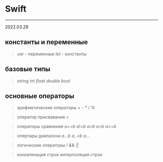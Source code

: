 # Swift 
---

2022.03.29

## константы и переменные 

> _var_  - переменные 
> _let_  - константы



## базовые типы

> _string_
> _int_
> _float_
> _double_
> _bool_



## основные операторы

> арифметические операторы _+_  _-_  _*_  _/_  _%_

> оператор присвавания _=_

> операторы сравнения _a==b_  _a!=b_  _a>b_  _a<b_  _a>=b_

> опертары диапазона _a...b_  _a..<b_  _a..._

> логические операторы _!_  _&&_  _||_

> конкатенация строк
> интерполяция строк

